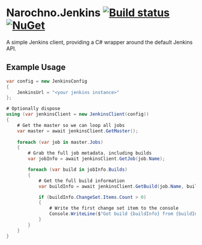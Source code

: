 # Narochno.Jenkins [![Build status](https://ci.appveyor.com/api/projects/status/c8f7v86cvwija07w/branch/master?svg=true)](https://ci.appveyor.com/project/Narochno/narochno-jenkins/branch/master) [![NuGet](https://img.shields.io/nuget/v/Narochno.Jenkins.svg)](https://www.nuget.org/packages/Narochno.Jenkins/)
A simple Jenkins client, providing a C# wrapper around the default Jenkins API.

## Example Usage
```csharp
var config = new JenkinsConfig
{
    JenkinsUrl = "<your jenkins instance>"
};

# Optionally dispose
using (var jenkinsClient = new JenkinsClient(config))
{
    # Get the master so we can loop all jobs
    var master = await jenkinsClient.GetMaster();
    
    foreach (var job in master.Jobs)
    {
        # Grab the full job metadata, including builds
        var jobInfo = await jenkinsClient.GetJob(job.Name);

        foreach (var build in jobInfo.Builds)
        {
            # Get the full build information
            var buildInfo = await jenkinsClient.GetBuild(job.Name, build.Number.ToString());

            if (buildInfo.ChangeSet.Items.Count > 0)
            {
                # Write the first change set item to the console
                Console.WriteLine($"Got build {buildInfo} from {buildInfo.ChangeSet.Kind} revision {buildInfo.ChangeSet.Items.FirstOrDefault()}");
            }
        }
    }
}
```
